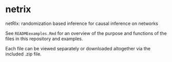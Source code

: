 # netrix
netRIx: randomization based inference for causal inference on networks

See ```READMEexamples.Rmd``` for an overview of the purpose and functions of the files in this repository and examples.

Each file can be viewed separately or downloaded altogether via the included .zip file.

